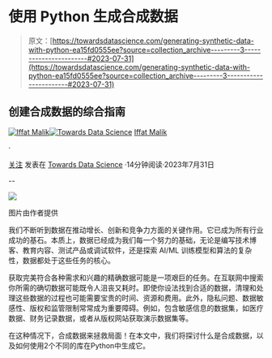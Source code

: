 # 使用 Python 生成合成数据

> 原文：[https://towardsdatascience.com/generating-synthetic-data-with-python-ea15fd0555ee?source=collection_archive---------3-----------------------#2023-07-31](https://towardsdatascience.com/generating-synthetic-data-with-python-ea15fd0555ee?source=collection_archive---------3-----------------------#2023-07-31)

## 创建合成数据的综合指南

[](https://iffatm.medium.com/?source=post_page-----ea15fd0555ee--------------------------------)[![Iffat Malik](../Images/7be3b651053507de2077b3c3c9d3a408.png)](https://iffatm.medium.com/?source=post_page-----ea15fd0555ee--------------------------------)[](https://towardsdatascience.com/?source=post_page-----ea15fd0555ee--------------------------------)[![Towards Data Science](../Images/a6ff2676ffcc0c7aad8aaf1d79379785.png)](https://towardsdatascience.com/?source=post_page-----ea15fd0555ee--------------------------------) [Iffat Malik](https://iffatm.medium.com/?source=post_page-----ea15fd0555ee--------------------------------)

·

[关注](https://medium.com/m/signin?actionUrl=https%3A%2F%2Fmedium.com%2F_%2Fsubscribe%2Fuser%2F88491120e677&operation=register&redirect=https%3A%2F%2Ftowardsdatascience.com%2Fgenerating-synthetic-data-with-python-ea15fd0555ee&user=Iffat+Malik&userId=88491120e677&source=post_page-88491120e677----ea15fd0555ee---------------------post_header-----------) 发表在 [Towards Data Science](https://towardsdatascience.com/?source=post_page-----ea15fd0555ee--------------------------------) ·14分钟阅读·2023年7月31日[](https://medium.com/m/signin?actionUrl=https%3A%2F%2Fmedium.com%2F_%2Fvote%2Ftowards-data-science%2Fea15fd0555ee&operation=register&redirect=https%3A%2F%2Ftowardsdatascience.com%2Fgenerating-synthetic-data-with-python-ea15fd0555ee&user=Iffat+Malik&userId=88491120e677&source=-----ea15fd0555ee---------------------clap_footer-----------)

--

[](https://medium.com/m/signin?actionUrl=https%3A%2F%2Fmedium.com%2F_%2Fbookmark%2Fp%2Fea15fd0555ee&operation=register&redirect=https%3A%2F%2Ftowardsdatascience.com%2Fgenerating-synthetic-data-with-python-ea15fd0555ee&source=-----ea15fd0555ee---------------------bookmark_footer-----------)![](../Images/a17fd93d1fcd31d058aef3ac14afca95.png)

图片由作者提供

我们不断听到数据在推动增长、创新和竞争力方面的关键作用。它已成为所有行业成功的基石。本质上，数据已经成为我们每一个努力的基础，无论是编写技术博客、教育内容、测试产品或调试软件，还是探索 AI/ML 训练模型和算法的复杂性，数据都处于这些任务的核心。

获取完美符合各种需求和兴趣的精确数据可能是一项艰巨的任务。在互联网中搜索你所需的确切数据可能既令人沮丧又耗时。即使你设法找到合适的数据，清理和处理这些数据的过程也可能需要宝贵的时间、资源和费用。此外，隐私问题、数据敏感性、版权和监管限制常常成为重要障碍。例如，包含敏感信息的数据集，如医疗数据、财务记录数据，或者从版权网站获取演示数据集等。

在这种情况下，合成数据来拯救局面！在本文中，我们将探讨什么是合成数据，以及如何使用2个不同的库在Python中生成它。
